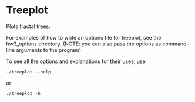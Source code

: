 # Treeplot
Plots fractal trees.

For examples of how to write an options file for treeplot, see the hw3_options directory. (NOTE: you can also pass the options as command-line arguments to the program)

To see all the options and explanations for their uses, use

```
./treeplot --help
```

or

```
./treeplot -h
```

